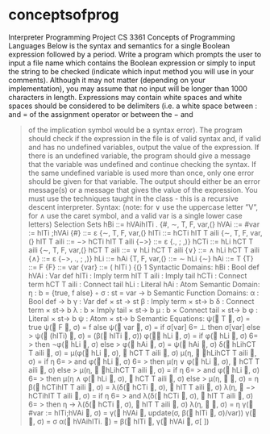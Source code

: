 # conceptsofprog
Interpreter Programming Project
CS 3361 Concepts of Programming Languages
Below is the syntax and semantics for a single Boolean expression followed by
a period. Write a program which prompts the user to input a file name which
contains the Boolean expression or simply to input the string to be checked
(indicate which input method you will use in your comments). Although it
may not matter (depending on your implementation), you may assume that no
input will be longer than 1000 characters in length. Expressions may contain
white spaces and white spaces should be considered to be delimiters (i.e. a
white space between : and = of the assignment operator or between the − and
> of the implication symbol would be a syntax error). The program should
check if the expression in the file is of valid syntax and, if valid and has no
undefined variables, output the value of the expression. If there is an undefined
variable, the program should give a message that the variable was undefined
and continue checking the syntax. If the same undefined variable is used more
than once, only one error should be given for that variable. The output should
either be an error message(s) or a message that gives the value of the expression.
You must use the techniques taught in the class - this is a recursive
descent interpreter.
Syntax: (note: for ∨ use the uppercase letter ”V”, for ∧ use the caret symbol, and
a valid var is a single lower case letters)
Selection Sets
hBi ::= hVAihITi . {#, ∼, T, F, var,(}
hVAi ::= #var := hITi ;hVAi {#}
::= ε {∼, T, F, var,(}
hITi ::= hCTi hIT T aili {∼, T, F, var,(}
hIT T aili ::= −> hCTi hIT T aili {−>}
::= ε {., ; ,)}
hCTi ::= hLi hCT T aili {∼, T, F, var,(}
hCT T aili ::= ∨ hLi hCT T aili {∨}
::= ∧ hLi hCT T aili {∧}
::= ε {−>, ., ; ,)}
hLi ::= hAi {T, F, var,(}
::= ∼ hLi {∼}
hAi ::= T {T}
::= F {F}
::= var {var}
::= ( hITi ) {(}
1
Syntactic Domains:
hBi : Bool def
hVAi : Var def
hITi : Imply term
hIT T aili : Imply tail
hCTi : Connect term
hCT T aili : Connect tail
hLi : Literal
hAi : Atom
Semantic Domain:
η : b = {true, f alse}
◦
σ : st = var → b
Semantic Function Domains:
α : Bool def → b
γ : Var def × st → st
β : Imply term × st→ b
δ : Connect term × st→ b
λ : b × Imply tail × st→ b
µ : b × Connect tail × st→ b
φ : Literal × st→ b
ψ : Atom × st→ b
Semantic Equations:
ψ( T , σ) = true
ψ( F , σ) = f alse
ψ( var , σ) = if σ[var] 6= ⊥ then σ[var] else >
ψ( (hITi) , σ) = (β( hITi , σ))
φ(∼ hLi , σ) = if φ( hLi , σ) 6= > then ¬φ( hLi , σ) else >
φ( hAi , σ) = ψ( hAi , σ)
δ( hLihCT T aili , σ) = µ(φ( hLi , σ),  hCT T aili , σ)
µ(η,  ∨hLihCT T aili , σ) = if η 6= > and φ( hLi , σ) 6= > then
µ(η ∨ φ( hLi , σ),  hCT T aili , σ) else >
µ(η,  ∧hLihCT T aili , σ) = if η 6= > and φ( hLi , σ) 6= > then
µ(η ∧ φ( hLi , σ),  hCT T aili , σ) else >
µ(η,  , σ) = η
β( hCTihIT T aili , σ) = λ(δ( hCTi , σ),  hIT T aili , σ)
λ(η,  −> hCTihIT T aili , σ) = if η 6= > and
λ(δ( hCTi , σ),  hIT T aili , σ) 6= > then
η → λ(δ( hCTi , σ),  hIT T aili , σ)
λ(η,  , σ) = η
γ( #var := hITi;hVAi , σ) = γ( hVAi , update(σ, β( hITi , σ)/var))
γ( , σ) = σ
α( hVAihITi. ) = β( hITi , γ( hVAi , σ[ ])